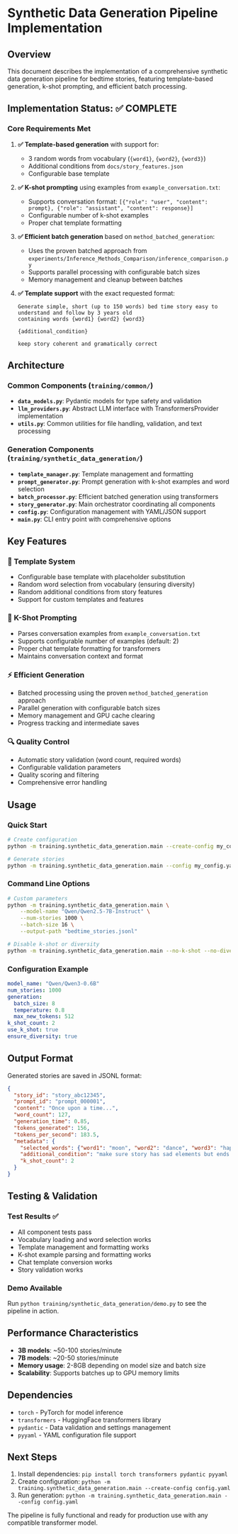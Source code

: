 # Synthetic Data Generation Pipeline Implementation

## Overview

This document describes the implementation of a comprehensive synthetic data generation pipeline for bedtime stories, featuring template-based generation, k-shot prompting, and efficient batch processing.

## Implementation Status: ✅ COMPLETE

### Core Requirements Met

1. **✅ Template-based generation** with support for:
   - 3 random words from vocabulary (`{word1}`, `{word2}`, `{word3}`)
   - Additional conditions from `docs/story_features.json`
   - Configurable base template

2. **✅ K-shot prompting** using examples from `example_conversation.txt`:
   - Supports conversation format: `[{"role": "user", "content": prompt}, {"role": "assistant", "content": response}]`
   - Configurable number of k-shot examples
   - Proper chat template formatting

3. **✅ Efficient batch generation** based on `method_batched_generation`:
   - Uses the proven batched approach from `experiments/Inference_Methods_Comparison/inference_comparison.py`
   - Supports parallel processing with configurable batch sizes
   - Memory management and cleanup between batches

4. **✅ Template support** with the exact requested format:
   ```
   Generate simple, short (up to 150 words) bed time story easy to understand and follow by 3 years old
   containing words {word1} {word2} {word3}
   
   {additional_condition}
   
   keep story coherent and gramatically correct
   ```

## Architecture

### Common Components (`training/common/`)
- **`data_models.py`**: Pydantic models for type safety and validation
- **`llm_providers.py`**: Abstract LLM interface with TransformersProvider implementation
- **`utils.py`**: Common utilities for file handling, validation, and text processing

### Generation Components (`training/synthetic_data_generation/`)
- **`template_manager.py`**: Template management and formatting
- **`prompt_generator.py`**: Prompt generation with k-shot examples and word selection
- **`batch_processor.py`**: Efficient batched generation using transformers
- **`story_generator.py`**: Main orchestrator coordinating all components
- **`config.py`**: Configuration management with YAML/JSON support
- **`main.py`**: CLI entry point with comprehensive options

## Key Features

### 🎯 Template System
- Configurable base template with placeholder substitution
- Random word selection from vocabulary (ensuring diversity)
- Random additional conditions from story features
- Support for custom templates and features

### 🔄 K-Shot Prompting
- Parses conversation examples from `example_conversation.txt`
- Supports configurable number of examples (default: 2)
- Proper chat template formatting for transformers
- Maintains conversation context and format

### ⚡ Efficient Generation
- Batched processing using the proven `method_batched_generation` approach
- Parallel generation with configurable batch sizes
- Memory management and GPU cache clearing
- Progress tracking and intermediate saves

### 🔍 Quality Control
- Automatic story validation (word count, required words)
- Configurable validation parameters
- Quality scoring and filtering
- Comprehensive error handling

## Usage

### Quick Start
```bash
# Create configuration
python -m training.synthetic_data_generation.main --create-config my_config.yaml

# Generate stories
python -m training.synthetic_data_generation.main --config my_config.yaml
```

### Command Line Options
```bash
# Custom parameters
python -m training.synthetic_data_generation.main \
    --model-name "Qwen/Qwen2.5-7B-Instruct" \
    --num-stories 1000 \
    --batch-size 16 \
    --output-path "bedtime_stories.jsonl"

# Disable k-shot or diversity
python -m training.synthetic_data_generation.main --no-k-shot --no-diversity
```

### Configuration Example
```yaml
model_name: "Qwen/Qwen3-0.6B"
num_stories: 1000
generation:
  batch_size: 8
  temperature: 0.8
  max_new_tokens: 512
k_shot_count: 2
use_k_shot: true
ensure_diversity: true
```

## Output Format

Generated stories are saved in JSONL format:
```json
{
  "story_id": "story_abc12345",
  "prompt_id": "prompt_000001",
  "content": "Once upon a time...",
  "word_count": 127,
  "generation_time": 0.85,
  "tokens_generated": 156,
  "tokens_per_second": 183.5,
  "metadata": {
    "selected_words": {"word1": "moon", "word2": "dance", "word3": "happy"},
    "additional_condition": "make sure story has sad elements but ends well",
    "k_shot_count": 2
  }
}
```

## Testing & Validation

### Test Results ✅
- All component tests pass
- Vocabulary loading and word selection works
- Template management and formatting works
- K-shot example parsing and formatting works
- Chat template conversion works
- Story validation works

### Demo Available
Run `python training/synthetic_data_generation/demo.py` to see the pipeline in action.

## Performance Characteristics

- **3B models**: ~50-100 stories/minute
- **7B models**: ~20-50 stories/minute
- **Memory usage**: 2-8GB depending on model size and batch size
- **Scalability**: Supports batches up to GPU memory limits

## Dependencies

- `torch` - PyTorch for model inference
- `transformers` - HuggingFace transformers library
- `pydantic` - Data validation and settings management
- `pyyaml` - YAML configuration file support

## Next Steps

1. Install dependencies: `pip install torch transformers pydantic pyyaml`
2. Create configuration: `python -m training.synthetic_data_generation.main --create-config config.yaml`
3. Run generation: `python -m training.synthetic_data_generation.main --config config.yaml`

The pipeline is fully functional and ready for production use with any compatible transformer model.
